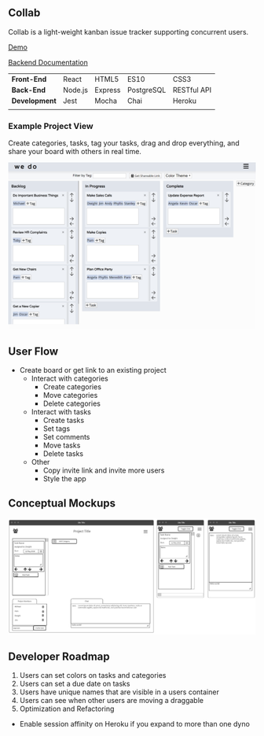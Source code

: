 ## Collab

Collab is a light-weight kanban issue tracker supporting concurrent users.

[Demo](https://wedo.now.sh/)

[Backend Documentation](https://github.com/pmnord/todo-management-react-capstone-server)

|                 |         |         |            |             |
| --------------- | ------- | ------- | ---------- | ----------- |
| **Front-End**   | React   | HTML5   | ES10       | CSS3        |
| **Back-End**    | Node.js | Express | PostgreSQL | RESTful API |
| **Development** | Jest    | Mocha   | Chai       | Heroku      | Vercel |
|                 |         |         |            |             |

### Example Project View

Create categories, tasks, tag your tasks, drag and drop everything, and share your board with others in real time.

![Application View](./resources/screenshot1.png)

## User Flow

- Create board or get link to an existing project
  - Interact with categories
    - Create categories
    - Move categories
    - Delete categories
  - Interact with tasks
    - Create tasks
    - Set tags
    - Set comments
    - Move tasks
    - Delete tasks
  - Other
    - Copy invite link and invite more users
    - Style the app

## Conceptual Mockups

![Desktop Wireframe](./resources/cap3wireframes.png)

## Developer Roadmap

1. Users can set colors on tasks and categories
1. Users can set a due date on tasks
1. Users have unique names that are visible in a users container
1. Users can see when other users are moving a draggable
1. Optimization and Refactoring

- Enable session affinity on Heroku if you expand to more than one dyno
